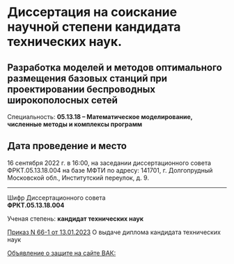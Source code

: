 # Диссертация на соискание научной степени кандидата технических наук.

## Разработка моделей и методов оптимального размещения базовых станций при проектировании беспроводных широкополосных сетей

Специальность:	**05.13.18 – Математическое моделирование, численные методы и комплексы программ**


## Дата проведение и место

16 сентября 2022 г. в 16:00, на заседании диссертационного совета ФРКТ.05.13.18.004 на базе МФТИ по адресу: 141701, г. Долгопрудный Московской обл., Институтский переулок, д. 9.

***
Шифр Диссертационного совета	
**ФРКТ.05.13.18.004**



Ученая степень: 
**кандидат технических наук**


[Приказ N 66-1 от 13.01.2023](https://mipt.ru/upload/medialibrary/5a5/prikaz-n-66_1-ot-13.01.2023.pdf "МФТИ")
 О выдаче диплома кандидата технических наук


[Объявление о защите на сайте ВАК:](https://vak.minobrnauki.gov.ru/advert_independent/92000100002 "ВАК")
